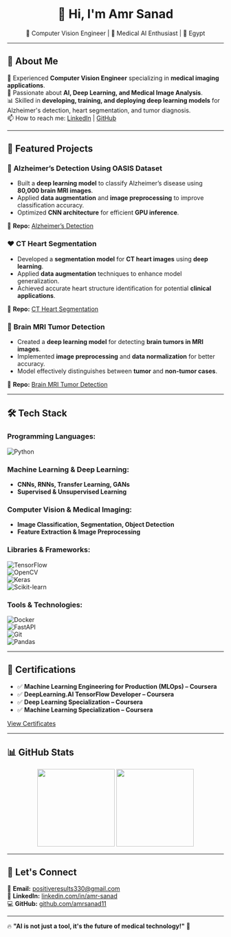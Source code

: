 <h1 align="center">👋 Hi, I'm Amr Sanad</h1>
<p align="center">
🚀 Computer Vision Engineer | 🏥 Medical AI Enthusiast | 📍 Egypt  
</p>

---

## 📌 About Me  
🔬 Experienced **Computer Vision Engineer** specializing in **medical imaging applications**.  
🧠 Passionate about **AI, Deep Learning, and Medical Image Analysis**.  
📊 Skilled in **developing, training, and deploying deep learning models** for Alzheimer's detection, heart segmentation, and tumor diagnosis.  
📫 How to reach me: [LinkedIn](https://www.linkedin.com/in/amr-sanad/) | [GitHub](https://github.com/amrsanad11)  

---

## 🚀 Featured Projects  
### 🧠 **Alzheimer’s Detection Using OASIS Dataset**  
- Built a **deep learning model** to classify Alzheimer’s disease using **80,000 brain MRI images**.  
- Applied **data augmentation** and **image preprocessing** to improve classification accuracy.  
- Optimized **CNN architecture** for efficient **GPU inference**.  

🔗 **Repo:** [Alzheimer’s Detection](https://github.com/amrsanad11/alzheimer-detection)  

### ❤️ **CT Heart Segmentation**  
- Developed a **segmentation model** for **CT heart images** using **deep learning**.  
- Applied **data augmentation** techniques to enhance model generalization.  
- Achieved accurate heart structure identification for potential **clinical applications**.  

🔗 **Repo:** [CT Heart Segmentation](https://github.com/amrsanad11/ct-heart-segmentation)  

### 🏥 **Brain MRI Tumor Detection**  
- Created a **deep learning model** for detecting **brain tumors in MRI images**.  
- Implemented **image preprocessing** and **data normalization** for better accuracy.  
- Model effectively distinguishes between **tumor** and **non-tumor cases**.  

🔗 **Repo:** [Brain MRI Tumor Detection](https://github.com/amrsanad11/brain-tumor-detection)  

---

## 🛠️ Tech Stack  
### **Programming Languages:**  
![Python](https://img.shields.io/badge/-Python-3776AB?style=flat&logo=python&logoColor=white)  

### **Machine Learning & Deep Learning:**  
- **CNNs, RNNs, Transfer Learning, GANs**  
- **Supervised & Unsupervised Learning**  

### **Computer Vision & Medical Imaging:**  
- **Image Classification, Segmentation, Object Detection**  
- **Feature Extraction & Image Preprocessing**  

### **Libraries & Frameworks:**  
![TensorFlow](https://img.shields.io/badge/-TensorFlow-FF6F00?style=flat&logo=tensorflow&logoColor=white)  
![OpenCV](https://img.shields.io/badge/-OpenCV-5C3EE8?style=flat&logo=opencv&logoColor=white)  
![Keras](https://img.shields.io/badge/-Keras-D00000?style=flat&logo=keras&logoColor=white)  
![Scikit-learn](https://img.shields.io/badge/-Scikit%20Learn-F7931E?style=flat&logo=scikit-learn&logoColor=white)  

### **Tools & Technologies:**  
![Docker](https://img.shields.io/badge/-Docker-2496ED?style=flat&logo=docker&logoColor=white)  
![FastAPI](https://img.shields.io/badge/-FastAPI-009688?style=flat&logo=fastapi&logoColor=white)  
![Git](https://img.shields.io/badge/-Git-F05032?style=flat&logo=git&logoColor=white)  
![Pandas](https://img.shields.io/badge/-Pandas-150458?style=flat&logo=pandas&logoColor=white)  

---

## 📜 Certifications  
- ✅ **Machine Learning Engineering for Production (MLOps) – Coursera**  
- ✅ **DeepLearning.AI TensorFlow Developer – Coursera**  
- ✅ **Deep Learning Specialization – Coursera**  
- ✅ **Machine Learning Specialization – Coursera**  

[View Certificates](https://www.coursera.org/account/accomplishments/specialization/XPVXJ6KBUVX6)  

---

## 📊 GitHub Stats  
<p align="center">
  <img src="https://github-readme-stats.vercel.app/api?username=amrsanad11&show_icons=true&theme=radical" height="180em"/>
  <img src="https://github-readme-streak-stats.herokuapp.com/?user=amrsanad11&theme=radical" height="180em"/>
</p>

---

## 📢 Let's Connect  
📧 **Email:** positiveresults330@gmail.com  
🔗 **LinkedIn:** [linkedin.com/in/amr-sanad](https://www.linkedin.com/in/amr-sanad/)  
💻 **GitHub:** [github.com/amrsanad11](https://github.com/amrsanad11)  

---

🔥 **"AI is not just a tool, it's the future of medical technology!"** 🚀
